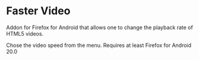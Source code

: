# Faster Video

Addon for Firefox for Android that allows one to change the playback rate of HTML5 videos.

Chose the video speed from the menu. Requires at least Firefox for Android 20.0
